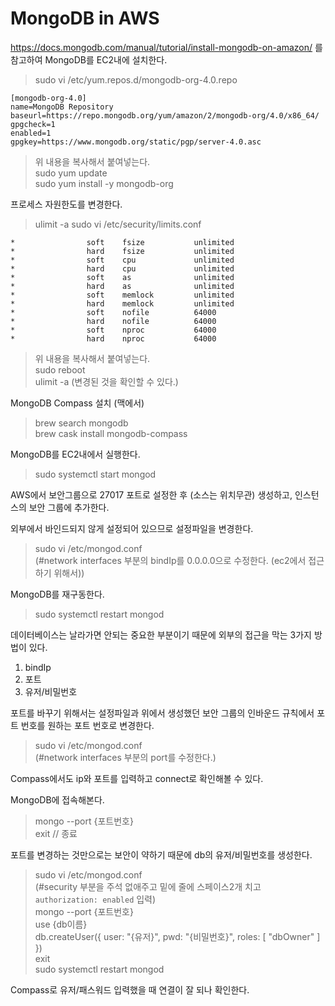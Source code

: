 # MongoDB in AWS

https://docs.mongodb.com/manual/tutorial/install-mongodb-on-amazon/ 를 참고하여 MongoDB를 EC2내에 설치한다.
> sudo vi /etc/yum.repos.d/mongodb-org-4.0.repo
```
[mongodb-org-4.0]
name=MongoDB Repository
baseurl=https://repo.mongodb.org/yum/amazon/2/mongodb-org/4.0/x86_64/
gpgcheck=1
enabled=1
gpgkey=https://www.mongodb.org/static/pgp/server-4.0.asc
```
> 위 내용을 복사해서 붙여넣는다.  
> sudo yum update  
> sudo yum install -y mongodb-org

프로세스 자원한도를 변경한다.  
> ulimit -a
> sudo vi /etc/security/limits.conf
```
*                soft    fsize           unlimited
*                hard    fsize           unlimited
*                soft    cpu             unlimited
*                hard    cpu             unlimited
*                soft    as              unlimited
*                hard    as              unlimited
*                soft    memlock         unlimited
*                hard    memlock         unlimited
*                soft    nofile          64000
*                hard    nofile          64000
*                soft    nproc           64000
*                hard    nproc           64000
``` 
> 위 내용을 복사해서 붙여넣는다.  
> sudo reboot  
> ulimit -a  (변경된 것을 확인할 수 있다.)

MongoDB Compass 설치 (맥에서)
> brew search mongodb  
> brew cask install mongodb-compass

MongoDB를 EC2내에서 실행한다.
> sudo systemctl start mongod

AWS에서 보안그룹으로 27017 포트로 설정한 후 (소스는 위치무관) 생성하고, 인스턴스의 보안 그룹에 추가한다.  
  
외부에서 바인드되지 않게 설정되어 있으므로 설정파일을 변경한다.
> sudo vi /etc/mongod.conf  
> (#network interfaces 부분의 bindIp를 0.0.0.0으로 수정한다. (ec2에서 접근하기 위해서))

MongoDB를 재구동한다.
> sudo systemctl restart mongod

데이터베이스는 날라가면 안되는 중요한 부분이기 때문에 외부의 접근을 막는 3가지 방법이 있다.  
1. bindIp
2. 포트
3. 유저/비밀번호
  
포트를 바꾸기 위해서는 설정파일과 위에서 생성했던 보안 그룹의 인바운드 규칙에서 포트 번호를 원하는 포트 번호로 변경한다.
> sudo vi /etc/mongod.conf  
> (#network interfaces 부분의 port를 수정한다.)  

Compass에서도 ip와 포트를 입력하고 connect로 확인해볼 수 있다.  
  
MongoDB에 접속해본다.
> mongo --port {포트번호}  
> exit     // 종료

포트를 변경하는 것만으로는 보안이 약하기 때문에 db의 유저/비밀번호를 생성한다.
> sudo vi /etc/mongod.conf  
> (#security 부분을 주석 없애주고 밑에 줄에 스페이스2개 치고 ```authorization: enabled``` 입력)  
> mongo --port {포트번호}  
> use {db이름}  
> db.createUser({ user: "{유저}", pwd: "{비밀번호}", roles: [ "dbOwner" ] })  
> exit  
> sudo systemctl restart mongod  

Compass로 유저/패스워드 입력했을 때 연결이 잘 되나 확인한다.